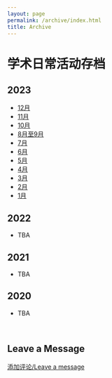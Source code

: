 ```yaml
---
layout: page
permalink: /archive/index.html
title: Archive
---
```


# 学术日常活动存档

## 2023

- [12月](/archive/2023-12.md)
- [11月](/archive/2023-11.md)
- [10月](/archive/2023-10.md)
- [8月至9月](/archive/2023-08.md)
- [7月](/archive/2023-07.md)
- [6月](/archive/2023-06.md)
- [5月](/archive/2023-05.md)
- [4月](/archive/2023-04.md)
- [3月](/archive/2023-03.md)
- [2月](/archive/2023-02.md)
- [1月](/archive/2023-01.md)

## 2022

- TBA

## 2021

- TBA

## 2020

- TBA

<br>

## Leave a Message

[添加评论/Leave a message](https://github.com/stonepi/stonepi.github.io/issues/new?template=ISSUE_TEMPLATE/comment_template.md)
